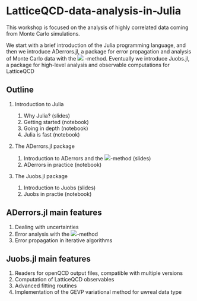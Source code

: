 # LatticeQCD-data-analysis-in-Julia


This workshop is focused on the analysis of highly correlated data coming from Monte Carlo simulations.

We start with a brief introduction of the Julia programming language,  and then we introduce ADerrors.jl,
a package  for error propagation and analysis  of Monte Carlo data with the <img src="https://render.githubusercontent.com/render/math?math=\Gamma">
 -method.
Eventually we introduce Juobs.jl, a package for high-level analysis and observable computations for LatticeQCD

## Outline 
1.  Introduction to Julia
    1.  Why Julia? (slides)
    2.  Getting started (notebook)
    3.  Going in depth (notebook)
    4.  Julia is fast (notebook)
    
2.  The ADerrors.jl package
    1.   Introduction to ADerrors and the <img src="https://render.githubusercontent.com/render/math?math=\Gamma">-method (slides)
    2.   ADerrors in practice (notebook)

3.  The Juobs.jl package
    1.  Introduction to Juobs  (slides)
    2.  Juobs in practie (notebook)


## ADerrors.jl main features
1.  Dealing with uncertainties 
2.  Error analysis with the <img src="https://render.githubusercontent.com/render/math?math=\Gamma">-method
3.  Error propagation in iterative algorithms

## Juobs.jl main features
1.  Readers for openQCD output files, compatible with multiple versions
2.  Computation of LatticeQCD observables
3.  Advanced fitting routines
4.  Implementation of the GEVP variational method for uwreal data type
